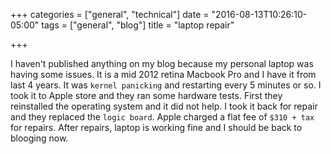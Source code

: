 +++
categories = ["general", "technical"]
date = "2016-08-13T10:26:10-05:00"
tags = ["general", "blog"]
title = "laptop repair"

+++

I haven't published anything on my blog because my personal laptop was having some issues. It is a mid 2012 retina Macbook Pro and I have it from last 4 years. It was `kernel panicking` and restarting every 5 minutes or so. I took it to Apple store and they ran some hardware tests. First they reinstalled the operating system and it did not help. I took it back for repair and they replaced the `logic board`. Apple charged a flat fee of `$310 + tax` for repairs. After repairs, laptop is working fine and I should be back to blooging now. 

